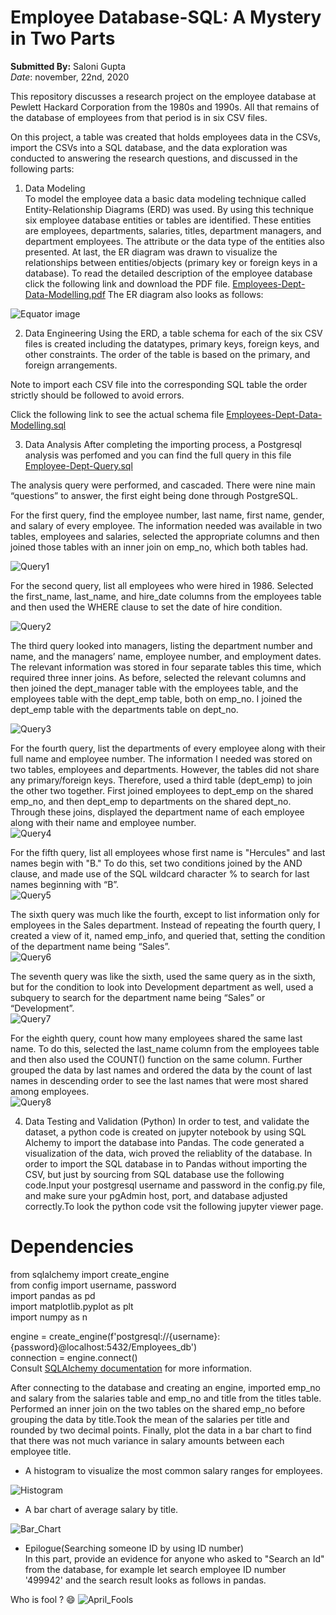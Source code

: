 # Employee Database-SQL: A Mystery in Two Parts

**Submitted By:** Saloni Gupta\
_Date_: november, 22nd, 2020 

This repository discusses a research project on the employee database at Pewlett Hackard Corporation from the 1980s and 1990s. All that remains of the database of employees from that period is in six CSV files. <br/>

On this project, a table was created that holds employees data in the CSVs, import the CSVs into a SQL database, and the data exploration was conducted to answering the research questions, and discussed in the following parts: <br/>

1. Data Modeling <br/>
To model the employee data a basic data modeling technique called Entity-Relationship Diagrams (ERD) was used. By using this technique six employee database entities or tables are identified. These entities are employees, departments, salaries, titles, department managers, and department employees. The attribute or the data type of the entities also presented. At last, the ER diagram was drawn to visualize the relationships between entities/objects (primary key or foreign keys in a database). To read the detailed description of the employee database click the following link and download the PDF file. [Employees-Dept-Data-Modelling.pdf](./EmployeeSQL/Data_Modeling-ERD/Employees-Dept-Data-Modelling.pdf)
The ER diagram also looks as follows: </br>

![Equator image](./EmployeeSQL/Images/Employees-Dept-ERD.png)


2. Data Engineering
Using the ERD, a table schema for each of the six CSV files is created including the datatypes, primary keys, foreign keys, and other constraints.
The order of the table is based on the primary, and foreign arrangements. </br>

 Note to import each CSV file into the corresponding SQL table the order strictly should be followed to avoid errors. </br>

 Click the following link to see the actual schema file [Employees-Dept-Data-Modelling.sql](./EmployeeSQL/Data_Modeling-ERD/Employees-Dept-Data-Modelling-ERD_exportedfile.sql) 

3. Data Analysis
After completing the importing process, a Postgresql analysis was perfomed and you can find the full query in this file [Employee-Dept-Query.sql](./EmployeeSQL/Data_Analysis/Employee-Dept-Query.sql) </br>

The analysis query were performed, and cascaded. There were nine main “questions” to answer, the first eight being done through PostgreSQL. </br>

For the first query, find the employee number, last name, first name, gender, and salary of every employee. The information needed was available in two tables, employees and   salaries, selected the appropriate columns and then joined those tables with an inner join on emp_no, which both tables had. </br>
 
![Query1](./EmployeeSQL/Images/Query1.PNG) </br>

For the second query, list all employees who were hired in 1986. Selected the first_name, last_name, and hire_date columns from the employees table and then used the WHERE     clause to set the date of hire condition. </br>
 
![Query2](./EmployeeSQL/Images/Query2.PNG) </br>

The third query looked into managers, listing the department number and name, and the managers’ name, employee number, and employment dates. The relevant information was stored in four separate tables this time, which required three inner joins. As before, selected the relevant columns and then joined the dept_manager table with the employees table, and the employees table with the dept_emp table, both on emp_no. I joined the dept_emp table with the departments table on dept_no. </br>

![Query3](./EmployeeSQL/Images/Query3.PNG) </br>

For the fourth query, list the departments of every employee along with their full name and employee number. The information I needed was stored on two tables, employees and departments. However, the tables did not share any primary/foreign keys. Therefore, used a third table (dept_emp) to join the other two together. First joined employees to dept_emp on the shared emp_no, and then dept_emp to departments on the shared dept_no. Through these joins, displayed the department name of each employee along with their name and employee number. </br>
![Query4](./EmployeeSQL/Images/Query4.PNG) </br>

For the fifth query, list all employees whose first name is "Hercules" and last names begin with "B." To do this, set two conditions joined by the AND clause, and made use of the SQL wildcard character % to search for last names beginning with “B”. </br>
![Query5](./EmployeeSQL/Images/Query5.PNG) </br>

The sixth query was much like the fourth, except to list information only for employees in the Sales department. Instead of repeating the fourth query, I created a view of it, named emp_info, and queried that, setting the condition of the department name being “Sales”. </br>
![Query6](./EmployeeSQL/Images/Query6.PNG) </br>

The seventh query was like the sixth, used the same query as in the sixth, but for the condition to look into Development department as well, used a subquery to search for the department name being “Sales” or “Development”. </br>
![Query7](./EmployeeSQL/Images/Query7.PNG) </br>

For the eighth query, count how many employees shared the same last name. To do this, selected the last_name column from the employees table and then also used the COUNT() function on the same column. Further grouped the data by last names and ordered the data by the count of last names in descending order to see the last names that were most shared among employees. </br>
![Query8](./EmployeeSQL/Images/Query8.PNG) </br>

4. Data Testing and Validation (Python)
In order to test, and validate the dataset, a python code is created on jupyter notebook by using SQL Alchemy to import the database into Pandas. The code generated a visualization of the data, wich proved the reliablity of the database. In order to import the SQL database in to Pandas without importing the CSV, but just by sourcing from SQL database use the following code.Input your postgresql username and password in the config.py file, and make sure your pgAdmin host, port, and database adjusted correctly.To look the python code vsit the following jupyter viewer page.

# Dependencies
from sqlalchemy import create_engine </br>
from config import username, password </br>
import pandas as pd </br>
import matplotlib.pyplot as plt </br>
import numpy as n </br>

engine = create_engine(f'postgresql://{username}:{password}@localhost:5432/Employees_db') </br>
connection = engine.connect() </br>
Consult [SQLAlchemy documentation](https://docs.sqlalchemy.org/en/14/core/engines.html#postgresql) for more information. </br>

After connecting to the database and creating an engine, imported emp_no and salary from the salaries table and emp_no and title from the titles table. Performed an inner join on the two tables on the shared emp_no before grouping the data by title.Took the mean of the salaries per title and rounded by two decimal points. Finally, plot the data in a bar chart to find that there was not much variance in salary amounts between each employee title. </br>

- A histogram to visualize the most common salary ranges for employees. </br>

![Histogram](./EmployeeSQL/Images/employee_salary_distribution.png)

- A bar chart of average salary by title. </br>

![Bar_Chart](./EmployeeSQL/Images/average_salary_by_title.png)

- Epilogue(Searching someone ID by using ID number) </br>
In this part, provide an evidence for anyone who asked to "Search an Id" from the database, for example let search employee ID number '499942' and the search result looks as follows in pandas.

 Who is fool ? 😄
![April_Fools](./EmployeeSQL/Images/April_Fools.png)
 
